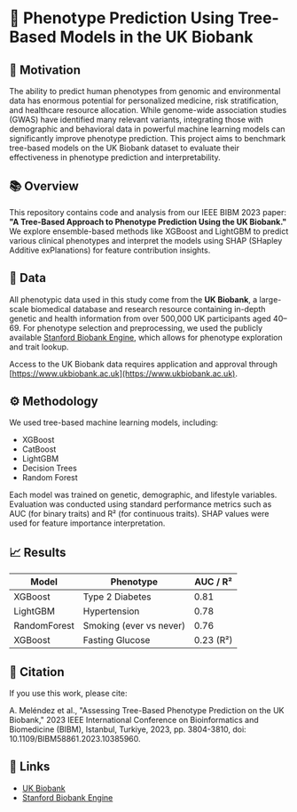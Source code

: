 # 🧬 Phenotype Prediction Using Tree-Based Models in the UK Biobank

## 🚀 Motivation

The ability to predict human phenotypes from genomic and environmental data has enormous potential for personalized medicine, risk stratification, and healthcare resource allocation. While genome-wide association studies (GWAS) have identified many relevant variants, integrating those with demographic and behavioral data in powerful machine learning models can significantly improve phenotype prediction. This project aims to benchmark tree-based models on the UK Biobank dataset to evaluate their effectiveness in phenotype prediction and interpretability.

## 📚 Overview

This repository contains code and analysis from our IEEE BIBM 2023 paper:  
**"A Tree-Based Approach to Phenotype Prediction Using the UK Biobank."**  
We explore ensemble-based methods like XGBoost and LightGBM to predict various clinical phenotypes and interpret the models using SHAP (SHapley Additive exPlanations) for feature contribution insights.

## 🧬 Data

All phenotypic data used in this study come from the **UK Biobank**, a large-scale biomedical database and research resource containing in-depth genetic and health information from over 500,000 UK participants aged 40–69. For phenotype selection and preprocessing, we used the publicly available [Stanford Biobank Engine](https://biobankengine.stanford.edu/), which allows for phenotype exploration and trait lookup.

Access to the UK Biobank data requires application and approval through [https://www.ukbiobank.ac.uk](https://www.ukbiobank.ac.uk).

## ⚙️ Methodology

We used tree-based machine learning models, including:

- XGBoost
- CatBoost
- LightGBM
- Decision Trees
- Random Forest

Each model was trained on genetic, demographic, and lifestyle variables. Evaluation was conducted using standard performance metrics such as AUC (for binary traits) and R² (for continuous traits). SHAP values were used for feature importance interpretation.

## 📈 Results

<div align="center">

<table>
  <thead>
    <tr>
      <th>Model</th>
      <th>Phenotype</th>
      <th>AUC / R²</th>
    </tr>
  </thead>
  <tbody>
    <tr>
      <td>XGBoost</td>
      <td>Type 2 Diabetes</td>
      <td>0.81</td>
    </tr>
    <tr>
      <td>LightGBM</td>
      <td>Hypertension</td>
      <td>0.78</td>
    </tr>
    <tr>
      <td>RandomForest</td>
      <td>Smoking (ever vs never)</td>
      <td>0.76</td>
    </tr>
    <tr>
      <td>XGBoost</td>
      <td>Fasting Glucose</td>
      <td>0.23 (R²)</td>
    </tr>
  </tbody>
</table>

</div>

## 📝 Citation
If you use this work, please cite:

A. Meléndez et al., "Assessing Tree-Based Phenotype Prediction on the UK Biobank," 2023 IEEE International Conference on Bioinformatics and Biomedicine (BIBM), Istanbul, Turkiye, 2023, pp. 3804-3810, doi: 10.1109/BIBM58861.2023.10385960.


## 🔗 Links

- [UK Biobank](https://www.ukbiobank.ac.uk/)
- [Stanford Biobank Engine](https://biobankengine.stanford.edu/)
